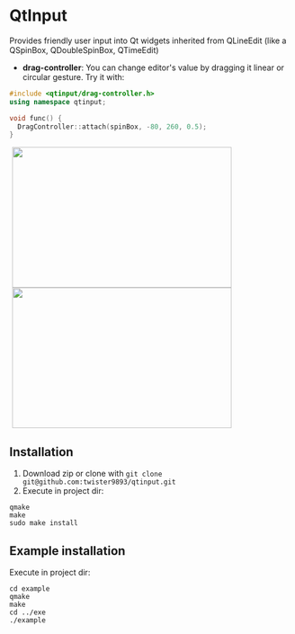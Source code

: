 # QtInput
Provides friendly user input into Qt widgets inherited from QLineEdit (like a QSpinBox, QDoubleSpinBox, QTimeEdit)
* <b>drag-controller</b>: You can change editor's value by dragging it linear or circular gesture.
Try it with:
``` c++
#include <qtinput/drag-controller.h>
using namespace qtinput;

void func() {
  DragController::attach(spinBox, -80, 260, 0.5);
}
```
<div>
<span>
<img src="https://raw.github.com/twister9893/qt-input-tools/master/example/screenshot-1.png" width="390" height="250" hspace="5"/>
</span>
<span>
<img src="https://raw.github.com/twister9893/qt-input-tools/master/example/screenshot-2.png" width="390" height="250" hspace="5"/>
</span>
</div>

## Installation
1. Download zip or clone with ```git clone git@github.com:twister9893/qtinput.git```
2. Execute in project dir:
  ```
  qmake
  make
  sudo make install
  ```
## Example installation
Execute in project dir:
```
cd example
qmake
make
cd ../exe
./example
```
